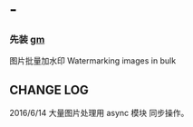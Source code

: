 # -

### 先装 [gm](https://github.com/aheckmann/gm)

图片批量加水印  Watermarking images in bulk


## CHANGE LOG

2016/6/14  大量图片处理用 async 模块 同步操作。
